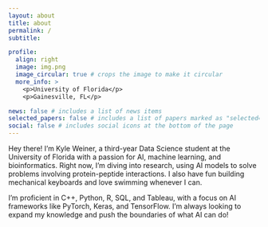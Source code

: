 ```yaml
---
layout: about
title: about
permalink: /
subtitle: 

profile:
  align: right
  image: img.png
  image_circular: true # crops the image to make it circular
  more_info: >
    <p>University of Florida</p>
    <p>Gainesville, FL</p>

news: false # includes a list of news items
selected_papers: false # includes a list of papers marked as "selected={true}"
social: false # includes social icons at the bottom of the page
---
```



Hey there! I’m Kyle Weiner, a third-year Data Science student at the University of Florida with a passion for AI, machine learning, and bioinformatics. Right now, I’m diving into research, using AI models to solve problems involving protein-peptide interactions. I also have fun building mechanical keyboards and love swimming whenever I can.

I’m proficient in C++, Python, R, SQL, and Tableau, with a focus on AI frameworks like PyTorch, Keras, and TensorFlow. I’m always looking to expand my knowledge and push the boundaries of what AI can do!


